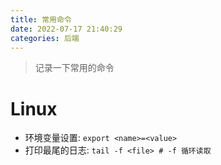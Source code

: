 ```yaml
---
title: 常用命令
date: 2022-07-17 21:40:29
categories: 后端
---
```


> 记录一下常用的命令

<!-- more -->

# Linux

- 环境变量设置: `export <name>=<value>`
- 打印最尾的日志: `tail -f <file> # -f 循环读取`

